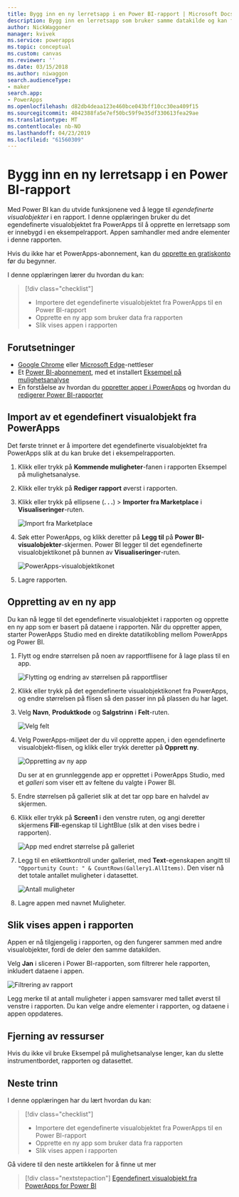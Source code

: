 ```yaml
---
title: Bygg inn en ny lerretsapp i en Power BI-rapport | Microsoft Docs
description: Bygg inn en lerretsapp som bruker samme datakilde og kan filtreres som andre rapportelementer
author: NickWaggoner
manager: kvivek
ms.service: powerapps
ms.topic: conceptual
ms.custom: canvas
ms.reviewer: ''
ms.date: 03/15/2018
ms.author: niwaggon
search.audienceType:
- maker
search.app:
- PowerApps
ms.openlocfilehash: d82db4deaa123e460bce043bff10cc30ea409f15
ms.sourcegitcommit: 4042388fa5e7ef50bc59f9e35df330613fea29ae
ms.translationtype: MT
ms.contentlocale: nb-NO
ms.lasthandoff: 04/23/2019
ms.locfileid: "61560309"
---
```

# <a name="embed-a-new-canvas-app-in-a-power-bi-report"></a>Bygg inn en ny lerretsapp i en Power BI-rapport

Med Power BI kan du utvide funksjonene ved å legge til *egendefinerte visualobjekter* i en rapport. I denne opplæringen bruker du det egendefinerte visualobjektet fra PowerApps til å opprette en lerretsapp som er innebygd i en eksempelrapport. Appen samhandler med andre elementer i denne rapporten.

Hvis du ikke har et PowerApps-abonnement, kan du [opprette en gratiskonto](../signup-for-powerapps.md) før du begynner.

I denne opplæringen lærer du hvordan du kan:
> [!div class="checklist"]
> * Importere det egendefinerte visualobjektet fra PowerApps til en Power BI-rapport
> * Opprette en ny app som bruker data fra rapporten
> * Slik vises appen i rapporten

## <a name="prerequisites"></a>Forutsetninger

* [Google Chrome](https://www.google.com/chrome/browser/) eller [Microsoft Edge](https://www.microsoft.com/windows/microsoft-edge)-nettleser
* Et [Power BI-abonnement](https://docs.microsoft.com/power-bi/service-self-service-signup-for-power-bi), med et installert [Eksempel på mulighetsanalyse](https://docs.microsoft.com/power-bi/sample-opportunity-analysis#get-the-content-pack-for-this-sample)
* En forståelse av hvordan du [oppretter apper i PowerApps](data-platform-create-app-scratch.md) og hvordan du [redigerer Power BI-rapporter](https://docs.microsoft.com/power-bi/service-the-report-editor-take-a-tour)

## <a name="import-the-powerapps-custom-visual"></a>Import av et egendefinert visualobjekt fra PowerApps

Det første trinnet er å importere det egendefinerte visualobjektet fra PowerApps slik at du kan bruke det i eksempelrapporten.

1. Klikk eller trykk på **Kommende muligheter**-fanen i rapporten Eksempel på mulighetsanalyse.

2. Klikk eller trykk på **Rediger rapport** øverst i rapporten.

3. Klikk eller trykk på ellipsene (**. . .**) > **Importer fra Marketplace** i **Visualiseringer**-ruten. 

    ![Import fra Marketplace](media/embed-powerapps-powerbi/import-visual.png)

4. Søk etter PowerApps, og klikk deretter på **Legg til** på **Power BI-visualobjekter**-skjermen. Power BI legger til det egendefinerte visualobjektikonet på bunnen av **Visualiseringer**-ruten.

    ![PowerApps-visualobjektikonet](media/embed-powerapps-powerbi/powerapps-icon.png)

5. Lagre rapporten.

## <a name="create-a-new-app"></a>Oppretting av en ny app
Du kan nå legge til det egendefinerte visualobjektet i rapporten og opprette en ny app som er basert på dataene i rapporten. Når du oppretter appen, starter PowerApps Studio med en direkte datatilkobling mellom PowerApps og Power BI.

1. Flytt og endre størrelsen på noen av rapportflisene for å lage plass til en app.

    ![Flytting og endring av størrelsen på rapportfliser](media/embed-powerapps-powerbi/move-resize.png)

2. Klikk eller trykk på det egendefinerte visualobjektikonet fra PowerApps, og endre størrelsen på flisen så den passer inn på plassen du har laget.

3. Velg **Navn**, **Produktkode** og **Salgstrinn** i **Felt**-ruten. 

    ![Velg felt](media/embed-powerapps-powerbi/select-fields.png)

4. Velg PowerApps-miljøet der du vil opprette appen, i den egendefinerte visualobjekt-flisen, og klikk eller trykk deretter på **Opprett ny**.

    ![Oppretting av ny app](media/embed-powerapps-powerbi/create-new-app.png)

    Du ser at en grunnleggende app er opprettet i PowerApps Studio, med et *galleri* som viser ett av feltene du valgte i Power BI.

5.  Endre størrelsen på galleriet slik at det tar opp bare en halvdel av skjermen. 

6. Klikk eller trykk på **Screen1** i den venstre ruten, og angi deretter skjermens **Fill**-egenskap til LightBlue (slik at den vises bedre i rapporten).

    ![App med endret størrelse på galleriet](media/embed-powerapps-powerbi/app-gallery.png)

6. Legg til en etikettkontroll under galleriet, med **Text**-egenskapen angitt til `"Opportunity Count: " & CountRows(Gallery1.AllItems)`. Den viser nå det totale antallet muligheter i datasettet.

    ![Antall muligheter](media/embed-powerapps-powerbi/opportunity-count.png)

7. Lagre appen med navnet Muligheter. 


## <a name="view-the-app-in-the-report"></a>Slik vises appen i rapporten
Appen er nå tilgjengelig i rapporten, og den fungerer sammen med andre visualobjekter, fordi de deler den samme datakilden.

Velg **Jan** i sliceren i Power BI-rapporten, som filtrerer hele rapporten, inkludert dataene i appen.

![Filtrering av rapport](media/embed-powerapps-powerbi/filtered-report.png)

Legg merke til at antall muligheter i appen samsvarer med tallet øverst til venstre i rapporten. Du kan velge andre elementer i rapporten, og dataene i appen oppdateres.


## <a name="clean-up-resources"></a>Fjerning av ressurser
Hvis du ikke vil bruke Eksempel på mulighetsanalyse lenger, kan du slette instrumentbordet, rapporten og datasettet.


## <a name="next-steps"></a>Neste trinn
I denne opplæringen har du lært hvordan du kan:
> [!div class="checklist"]
> * Importere det egendefinerte visualobjektet fra PowerApps til en Power BI-rapport
> * Opprette en ny app som bruker data fra rapporten
> * Slik vises appen i rapporten

Gå videre til den neste artikkelen for å finne ut mer
> [!div class="nextstepaction"]
> [Egendefinert visualobjekt fra PowerApps for Power BI](powerapps-custom-visual.md)

